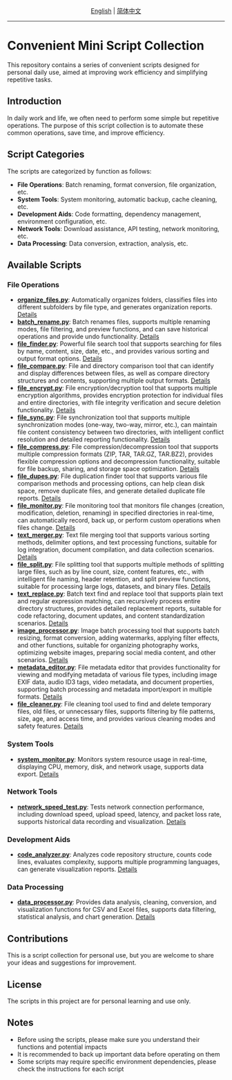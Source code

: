 <p align="center">
  <a href="./README_EN.md">English</a> |
  <a href="./README.md">简体中文</a> 
</p>

----

# Convenient Mini Script Collection

This repository contains a series of convenient scripts designed for personal daily use, aimed at improving work efficiency and simplifying repetitive tasks.

## Introduction

In daily work and life, we often need to perform some simple but repetitive operations. The purpose of this script collection is to automate these common operations, save time, and improve efficiency.

## Script Categories

The scripts are categorized by function as follows:

- **File Operations**: Batch renaming, format conversion, file organization, etc.
- **System Tools**: System monitoring, automatic backup, cache cleaning, etc.
- **Development Aids**: Code formatting, dependency management, environment configuration, etc.
- **Network Tools**: Download assistance, API testing, network monitoring, etc.
- **Data Processing**: Data conversion, extraction, analysis, etc.

## Available Scripts

### File Operations

- **[organize_files.py](file_operations/organize_files.py)**: Automatically organizes folders, classifies files into different subfolders by file type, and generates organization reports. [Details](file_operations/README_EN.md)
- **[batch_rename.py](file_operations/batch_rename.py)**: Batch renames files, supports multiple renaming modes, file filtering, and preview functions, and can save historical operations and provide undo functionality. [Details](file_operations/README_EN.md)
- **[file_finder.py](file_operations/file_finder.py)**: Powerful file search tool that supports searching for files by name, content, size, date, etc., and provides various sorting and output format options. [Details](file_operations/README_EN.md)
- **[file_compare.py](file_operations/file_compare.py)**: File and directory comparison tool that can identify and display differences between files, as well as compare directory structures and contents, supporting multiple output formats. [Details](file_operations/README_EN.md)
- **[file_encrypt.py](file_operations/file_encrypt.py)**: File encryption/decryption tool that supports multiple encryption algorithms, provides encryption protection for individual files and entire directories, with file integrity verification and secure deletion functionality. [Details](file_operations/README_EN.md)
- **[file_sync.py](file_operations/file_sync.py)**: File synchronization tool that supports multiple synchronization modes (one-way, two-way, mirror, etc.), can maintain file content consistency between two directories, with intelligent conflict resolution and detailed reporting functionality. [Details](file_operations/README_EN.md)
- **[file_compress.py](file_operations/file_compress.py)**: File compression/decompression tool that supports multiple compression formats (ZIP, TAR, TAR.GZ, TAR.BZ2), provides flexible compression options and decompression functionality, suitable for file backup, sharing, and storage space optimization. [Details](file_operations/README_EN.md)
- **[file_dupes.py](file_operations/file_dupes.py)**: File duplication finder tool that supports various file comparison methods and processing options, can help clean disk space, remove duplicate files, and generate detailed duplicate file reports. [Details](file_operations/README_EN.md)
- **[file_monitor.py](file_operations/file_monitor.py)**: File monitoring tool that monitors file changes (creation, modification, deletion, renaming) in specified directories in real-time, can automatically record, back up, or perform custom operations when files change. [Details](file_operations/README_EN.md)
- **[text_merger.py](file_operations/text_merger.py)**: Text file merging tool that supports various sorting methods, delimiter options, and text processing functions, suitable for log integration, document compilation, and data collection scenarios. [Details](file_operations/README_EN.md)
- **[file_split.py](file_operations/file_split.py)**: File splitting tool that supports multiple methods of splitting large files, such as by line count, size, content features, etc., with intelligent file naming, header retention, and split preview functions, suitable for processing large logs, datasets, and binary files. [Details](file_operations/README_EN.md)
- **[text_replace.py](file_operations/text_replace.py)**: Batch text find and replace tool that supports plain text and regular expression matching, can recursively process entire directory structures, provides detailed replacement reports, suitable for code refactoring, document updates, and content standardization scenarios. [Details](file_operations/README_EN.md)
- **[image_processor.py](file_operations/image_processor.py)**: Image batch processing tool that supports batch resizing, format conversion, adding watermarks, applying filter effects, and other functions, suitable for organizing photography works, optimizing website images, preparing social media content, and other scenarios. [Details](file_operations/README_EN.md)
- **[metadata_editor.py](file_operations/metadata_editor.py)**: File metadata editor that provides functionality for viewing and modifying metadata of various file types, including image EXIF data, audio ID3 tags, video metadata, and document properties, supporting batch processing and metadata import/export in multiple formats. [Details](file_operations/README_EN.md)
- **[file_cleaner.py](file_operations/file_cleaner.py)**: File cleaning tool used to find and delete temporary files, old files, or unnecessary files, supports filtering by file patterns, size, age, and access time, and provides various cleaning modes and safety features. [Details](file_operations/README_EN.md)

### System Tools

- **[system_monitor.py](system_tools/system_monitor.py)**: Monitors system resource usage in real-time, displaying CPU, memory, disk, and network usage, supports data export. [Details](system_tools/README_EN.md)

### Network Tools

- **[network_speed_test.py](network_tools/network_speed_test.py)**: Tests network connection performance, including download speed, upload speed, latency, and packet loss rate, supports historical data recording and visualization. [Details](network_tools/README_EN.md)

### Development Aids

- **[code_analyzer.py](dev_tools/code_analyzer.py)**: Analyzes code repository structure, counts code lines, evaluates complexity, supports multiple programming languages, can generate visualization reports. [Details](dev_tools/README_EN.md)

### Data Processing

- **[data_processor.py](data_tools/data_processor.py)**: Provides data analysis, cleaning, conversion, and visualization functions for CSV and Excel files, supports data filtering, statistical analysis, and chart generation. [Details](data_tools/README_EN.md)

## Contributions

This is a script collection for personal use, but you are welcome to share your ideas and suggestions for improvement.

## License

The scripts in this project are for personal learning and use only.

## Notes

- Before using the scripts, please make sure you understand their functions and potential impacts
- It is recommended to back up important data before operating on them
- Some scripts may require specific environment dependencies, please check the instructions for each script 